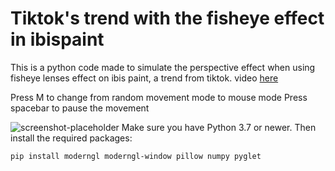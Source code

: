 # Tiktok's trend with the fisheye effect in ibispaint

This is a python code made to simulate the perspective effect when using fisheye lenses effect on ibis paint, a trend from tiktok. video [here](https://www.tiktok.com/@mizukaisuixd/video/7501492235054206263?lang=en&q=ibispaint%20trend&t=1747432283986)

Press M to change from random movement mode to mouse mode
Press spacebar to pause the movement

![screenshot-placeholder](#) <!-- Add a screenshot or GIF here if desired -->
Make sure you have Python 3.7 or newer. Then install the required packages:

```bash
pip install moderngl moderngl-window pillow numpy pyglet
